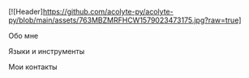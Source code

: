 [![Header]https://github.com/acolyte-py/acolyte-py/blob/main/assets/763MBZMRFHCW1579023473175.jpg?raw=true]

Обо мне 

Языки и инструменты

Мои контакты
